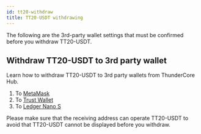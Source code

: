 ```yaml
---
id: tt20-withdraw
title: TT20-USDT withdrawing   
---
```

The following are the 3rd-party wallet settings that must be confirmed before you withdraw TT20-USDT.

## Withdraw TT20-USDT to 3rd party wallet 

Learn how to withdraw TT20-USDT to 3rd party wallets from ThunderCore Hub.

1. To [MetaMask](https://support-center.thundercore.com/docs/metamask/#connect-to-thundercore)
2. To [Trust Wallet](https://support-center.thundercore.com/docs/trust-wallet/#using-thundercore)
3. To [Ledger Nano S](https://support-center.thundercore.com/docs/ledger-nano-s/)

Please make sure that the receiving address can operate TT20-USDT to avoid that TT20-USDT cannot be displayed before you withdraw.
